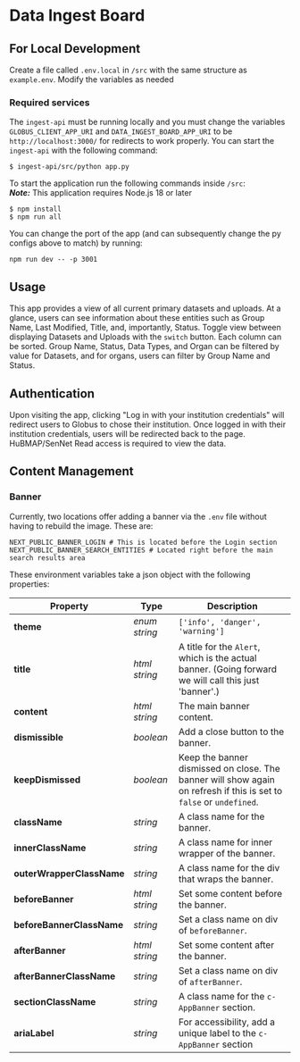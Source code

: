 # Data Ingest Board

## For Local Development

Create a file called `.env.local` in `/src` with the same structure as `example.env`. Modify the variables as needed

### Required services

The `ingest-api` must be running locally and you must change the variables `GLOBUS_CLIENT_APP_URI` and 
`DATA_INGEST_BOARD_APP_URI` to be `http://localhost:3000/` for redirects to work properly. You can start the 
`ingest-api` with the following command:

```
$ ingest-api/src/python app.py
```

To start the application run the following commands inside `/src`:\
**_Note:_** This application requires Node.js 18 or later

```
$ npm install
$ npm run all
```

You can change the port of the app (and can subsequently change the py configs above to match) by running:
```
npm run dev -- -p 3001
```

## Usage 

This app provides a view of all current primary datasets and uploads. At a glance, users can see information about these
entities such as Group Name, Last Modified, Title, and, importantly, Status. Toggle view between displaying Datasets
and Uploads with the `switch` button. Each column can be sorted. Group Name, Status, Data Types, and Organ can be 
filtered by value for Datasets, and for organs, users can filter by Group Name and Status. 

## Authentication

Upon visiting the app, clicking "Log in with your institution credentials" will redirect users to Globus to chose their institution. Once logged in with 
their institution credentials, users will be redirected back to the page. HuBMAP/SenNet Read access is required to view the 
data. 

## Content Management
### Banner 
Currently, two locations offer adding a banner via the `.env` file without having to rebuild the image. These are:
```
NEXT_PUBLIC_BANNER_LOGIN # This is located before the Login section
NEXT_PUBLIC_BANNER_SEARCH_ENTITIES # Located right before the main search results area
```
These environment variables take a json object with the following properties:

| Property                  | Type          | Description                                                                                                         |
|---------------------------|---------------|---------------------------------------------------------------------------------------------------------------------|
| **theme**                 | *enum string* | `['info', 'danger', 'warning']`                                                                                     |
| **title**                 | *html string* | A title for the `Alert`, which is the actual banner. (Going forward we will call this just 'banner'.)               |
| **content**               | *html string* | The main banner content.                                                                                            |
| **dismissible**           | *boolean*     | Add a close button to the banner.                                                                                   |
| **keepDismissed**         | *boolean*     | Keep the banner dismissed on close. The banner will show again on refresh if this is set to `false` or `undefined`. |
| **className**             | *string*      | A class name for the banner.                                                                                        |
| **innerClassName**        | *string*      | A class name for inner wrapper of the banner.                                                                       |
| **outerWrapperClassName** | *string*      | A class name for the div that wraps the banner.                                                                     |
| **beforeBanner**          | *html string* | Set some content before the banner.                                                                                 |
| **beforeBannerClassName** | *string*      | Set a class name on div of `beforeBanner`.                                                                          |
| **afterBanner**           | *html string* | Set some content after the banner.                                                                                  |
| **afterBannerClassName**  | *string*      | Set a class name on div of `afterBanner`.                                                                           |
| **sectionClassName**      | *string*      | A class name for the `c-AppBanner` section.                                                                         |
| **ariaLabel**             | *string*      | For accessibility, add a unique label to the `c-AppBanner` section                                                  |